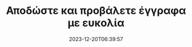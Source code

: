 ---
############################# Static ############################
layout: "family"
date: 2023-12-20T06:39:57
draft: false

product: "Viewer"
product_tag: "viewer"

############################# Head ############################
head_title: "API απόδοσης και προβολής εγγράφων | On Premise API και ηλεκτρονική υπηρεσία"
head_description: "Αποδώστε και προβάλετε αρχεία Word, PDF, Excel, Powerpoint ή Image εύκολα και δωρεάν"

############################# Header ############################
title: "Αποδώστε και προβάλετε έγγραφα με ευκολία"
description: |
  Ισχυρό API Viewer για απόδοση διαφορετικών αρχείων σε PDF, HTML και Εικόνα.

  Φορτώστε έγγραφα από διάφορες πηγές, συμπεριλαμβανομένων αρχείων, ροών, διευθύνσεων URL, διακομιστών FTP, Amazon S3, αποθήκευσης Azure Blob και άλλων.

  Δημιουργήστε σελίδες HTML με απόκριση, προστατέψτε τα αρχεία PDF εξόδου και αναδιατάξτε τις σελίδες τους, περιστρέψτε σελίδες, αποδώστε σημειώσεις και σχόλια εάν χρειάζεται.
  

############################# Platforms ############################
supported_platforms:
  enable: true  
  head_title: "Επιλέξτε την πλατφόρμα σας"
  title: "Υποστηριζόμενες πλατφόρμες"
  description: "Η βιβλιοθήκη GroupDocs.Viewer υποστηρίζει τα ακόλουθα λειτουργικά συστήματα και πλαίσια"
  details_link_title: "Μάθε περισσότερα"
  items:
    # supported_platforms loop
    - title: ".NET"
      description: "GroupDocs.Viewer for .NET"
      color: "blue"
      tag: "net"
      link: "/viewer/net/"
      features_link: "https://docs.groupdocs.com/viewer/net/system-requirements/"
      features:
        # features loop
        - content: ".NET Framework 4.6.2+  <br>  .NET Core 3.1  <br>  .NET 6+"
          rows: "3"
        # features loop
        - content: "Windows, Linux"
          rows: "1"
        # features loop
        - content: "180+ file formats"
          rows: "1"
        # features loop
        - content: "UI package for ASP.NET Core"
          rows: "1"
        # features loop
        - content: "ASP.NET WebForms Demo  <br>  ASP.NET MVC Demo  <br>  ASP.NET Core Demo"
          rows: "3"
    
    # supported_platforms loop
    - title: "Java"
      description: "GroupDocs.Viewer for Java"
      color: "red"
      tag: "java"
      link: "/viewer/java/"
      features_link: "https://docs.groupdocs.com/viewer/java/system-requirements/"
      features:
        # features loop
        - content: "J2SE 8.0 (1.8)+"
          rows: "3"
        # features loop
        - content:  "Windows, Linux, macOS"
          rows: "1"       
        # features loop
        - content:  "180+ file formats"
          rows: "1"
        # features loop
        - content:  "UI package for Spring and Dropwizard"
          rows: "1"
        # features loop
        - content:  "Spring Demo  <br>  Dropwizard demo"
          rows: "3"

    # supported_platforms loop
    - title: "Node.js"
      description: "GroupDocs.Viewer for Node.js"
      color: "green"
      tag: "nodejs-java"
      link: "/viewer/nodejs-java/"
      features_link: "https://docs.groupdocs.com/viewer/nodejs-java/system-requirements/"
      features:
        # features loop
        - content: "Node.js 16+  <br>  and J2SE 8.0 (1.8)+"
          rows: "3"
        # features loop
        - content:  "Windows, Linux, macOS"
          rows: "1"
        # features loop
        - content:  "180+ file formats"
          rows: "1"
        # features loop
        - content:  "UI package - coming soon "
          rows: "1" 
        # features loop
        - content:  "Demo - coming soon "
          rows: "3" 



############################# Features ############################

features:
  enable: true
  title: "Σύνολο δυνατοτήτων του GroupDocs.Viewer"
  description: "API για απόδοση αρχείων διαφορετικών τύπων όπως HTML, PDF, PNG και JPEG σε εφαρμογές για προβολή τους χωρίς λογισμικό τρίτων."

  items:
    # feature loop
    - icon: "view"
      title: "Προβολή εγγράφων και εικόνων"
      content: "Προβάλετε έγγραφα αποδίδοντάς τα ως αρχεία HTML, PDF, PNG και JPEG."
    # feature loop
    - icon: "password"
      title: "Ανοίξτε ασφαλή έγγραφα"
      content: "Καθορίστε έναν κωδικό πρόσβασης για το άνοιγμα κρυπτογραφημένων εγγράφων."

    # feature loop
    - icon: "load"
      title: "Φόρτωση αρχείων από οπουδήποτε"
      content: "Φορτώστε έγγραφα από διάφορα αρχεία, διευθύνσεις URL, διακομιστές FTP, Amazon S3 και άλλα."
    
    # feature loop
    - icon: "pages"
      title: "Απόδοση όλων ή συγκεκριμένων σελίδων"
      content: "Καθορίστε ένα εύρος αριθμών σελίδων προς απόδοση."


############################# Code samples ############################
code_samples:
  enable: true
  title: "Δείγματα κώδικα GroupDocs.Viewer"
  description: "Ορισμένες περιπτώσεις χρησιμοποιούν τυπικές λειτουργίες GroupDocs.Viewer σε C#, Java, TypeScript"
  items:
    # code sample loop
    - title: "Πώς να αποδώσετε αρχεία DOCX σε PDF"
      content: |
        Αποδώστε έγγραφα DOCX σε PDF χωρίς εγκατεστημένο το Microsoft Word ή άλλο λογισμικό. Φορτώστε και προβάλετε εύκολα αρχεία DOCX στην εφαρμογή σας .NET, είτε πρόκειται για εφαρμογή web είτε για επιτραπέζιους υπολογιστές. Ακολουθεί ένα παράδειγμα του τρόπου απόδοσης ενός αρχείου DOCX σε PDF: 
      samples:
        - language: "C#"
          color: "blue"
          content: |
            ```csharp {style=abap}   
            // Φορτώστε το αρχείο DOCX για απόδοση
            using (Viewer viewer = new Viewer("sample.docx"))
            {
              // Αποδώστε το DOCX σε αρχείο PDF
              PdfViewOptions viewOptions = new PdfViewOptions();
              viewer.View(viewOptions);
            }
            ```
        - language: "Java"
          color: "red"
          content: |
            ```java {style=abap}   
            import com.groupdocs.viewer.Viewer;
            import com.groupdocs.viewer.options.PdfViewOptions;
            // ...
            // Φορτώστε το αρχείο DOCX για απόδοση
            try (Viewer viewer = new Viewer("sample.docx")) {
                // Αποδώστε το DOCX σε αρχείο PDF
                PdfViewOptions viewOptions = new PdfViewOptions();
                viewer.view(viewOptions);
            }
            ```
        - language: "TypeScript"
          color: "green"
          content: |
            ```javascript {style=abap}  
            // Φορτώστε το αρχείο DOCX για απόδοση
            const viewer = new groupdocs.viewer.Viewer("sample.docx")
            
            // Αποδώστε το DOCX σε αρχείο PDF
            const viewOptions = groupdocs.viewer.PdfViewOptions(output.pdf)
            viewer.view(viewOptions)
            ```


############################# Formats ############################
formats:
  enable: true
  title:  "Υποστηρίζονται 180+ μορφές αρχείων"
  description: "Το GroupDocs.Viewer υποστηρίζει λειτουργίες με τις πιο δημοφιλείς [μορφές αρχείων](https://docs.groupdocs.com/viewer/net/supported-document-formats/)" 



############################# Metrics ############################

metrics:
  enable: true
  title: "Σε βάθος μετρήσεις και στατιστικές πληροφορίες"
  description: "Ανακαλύψτε μια λεπτομερή ανάλυση των βασικών μας στοιχείων, παρέχοντας ολοκληρωμένες μετρήσεις και στατιστικές πληροφορίες για τα επιτεύγματά μας, τον αντίκτυπο και την ανάπτυξή μας."

  items:
    # metrics loop
    - number: "180+"
      title: "Υποστηριζόμενες μορφές"
      content: "Προβάλετε εύκολα πάνω από 180 μορφές αρχείων, συμπεριλαμβανομένων εγγράφων, εικόνων και σχεδίων CAD χωρίς προβλήματα. Σπάστε τα εμπόδια συμβατότητας και αποκτήστε πρόσβαση σε διάφορα αρχεία χωρίς κόπο με την ολοκληρωμένη λύση προβολής μας."

    # metrics loop
    - number: "1.0M"
      title: "Λήψεις NuGet"
      content: "Η λύση πακέτου NuGet έχει γίνει ένας αξιόπιστος και ευρέως διαδεδομένος πόρος στην κοινότητα προγραμματιστών, παρέχοντας απρόσκοπτη ενοποίηση και πολύτιμη λειτουργικότητα για αμέτρητα έργα."

    # metrics loop
    - number: "10+"
      title: "Βιβλιοθήκες"
      content: "Το προϊόν μας περιλαμβάνει 10+ βιβλιοθήκες, προσφέροντας προηγμένες λειτουργίες για βελτιστοποίηση της απόδοσης. Αυτές οι βιβλιοθήκες έχουν σχεδιαστεί για να ικανοποιούν διαφορετικές ανάγκες ανάπτυξης με απαράμιλλες δυνατότητες."
    
    # metrics loop
    - number: "100+"
      title: "Ευτυχισμένοι πελάτες"
      content: "Εξυπηρετεί τις πιο εμβληματικές μάρκες σε όλο τον κόσμο. Ανακαλύψτε γιατί εκατοντάδες λατρεύουν το GroupDocs.Viewer! Εξερευνήστε την απρόσκοπτη πλοήγηση, τη βολική συνεργασία και την απαράμιλλη ευκολία χρήσης. Πάρε μέρος τώρα!"



############################# Customers ############################
# logo size X1 => 170:70  X2 => 340 : 140

customers:
  enable: true
  title: "Οι ευχαριστημένοι πελάτες μας"
  description: "Οι βιβλιοθήκες GroupDocs χρησιμοποιούνται από παγκοσμίου φήμης και διακεκριμένες μάρκες σε όλο τον κόσμο."

  items:
    # customers loop
    - title: "BenQ Corporation"
      logo: "benq"
    # customers loop
    - title: "Nasdaq Stock Market"
      logo: "nasdaq"
    # customers loop
    - title: "AT&T Inc."
      logo: "att"
    # customers loop
    - title: "AstraZeneca"
      logo: "astrazeneca"
    # customers loop
    - title: "Central Bank of Argentina"
      logo: "argentinacentralbank"
    # customers loop
    - title: "Roche Holding AG"
      logo: "roche"
    # customers loop
    - title: "Capita"
      logo: "capita"
    # customers loop
    - title: "Axa S.A."
      logo: "axa"
    # customers loop
    - title: "Instructure Inc."
      logo: "instructure"
     # customers loop
    - title: "Wipro"
      logo: "wipro"



############################# Actions ############################

actions:
  enable: true
  title: "Είστε έτοιμοι να ξεκινήσετε;"
  description: "Δοκιμάστε τις δυνατότητες του GroupDocs.Viewer δωρεάν ή ζητήστε άδεια"
  items:
    #  loop
    - title: ".NET"
      link: "/viewer/net/"
      color: "blue"
        #  loop
    - title: "Java"
      link: "/viewer/java/"
      color: "red"
        #  loop
    - title: "Node.js"
      link: "/viewer/nodejs-java/"
      color: "green"


############################# Faq ############################

faq:
  enable: true
  title:  "Συνήθεις ερωτήσεις και προβληματισμοί"
  description:  "Βρείτε απαντήσεις σε κοινά ερωτήματα στην ενότητα Συχνές Ερωτήσεις για να αντιμετωπίσετε γρήγορα τα ερωτήματα και τις ανησυχίες σας."
  items:
    #  loop
    - question: "Μπορώ να αξιολογήσω τα προϊόντα GroupDocs πριν από την αγορά;"
      answer: |
        Ναί! Όλα τα προϊόντα GroupDocs διαθέτουν μια έκδοση αξιολόγησης χωρίς κινδύνους. Ενθαρρύνουμε θερμά τους προγραμματιστές να κατεβάσουν και να δοκιμάσουν τα API μας πριν από την αγορά, για να διασφαλίσουν ότι θα καλύψουν τις ανάγκες σας 100%.
    #  loop
    - question: "Το GroupDocs κάνει επιδείξεις προϊόντων;"
      answer: |
        Όχι, η εστίασή μας είναι στα API μας και στην παραγωγή των πιο λειτουργικών και σταθερών δυνατών προϊόντων. Προσφέρουμε πλήρως λειτουργικές και δωρεάν δοκιμές με τη μορφή [προσωρινής άδειας](https://purchase.groupdocs.com/temporary-license/), ώστε να μπορείτε να δοκιμάσετε το προϊόν μόνοι σας.    
    #  loop
    - question: "Πού μπορώ να κατεβάσω το προϊόν;"
      answer: |
        Όλα τα προϊόντα είναι διαθέσιμα για λήψη από τον [ιστότοπο](https://releases.groupdocs.com). Δεν αποστέλλουμε φυσικά αντίγραφα του λογισμικού μας μέσω ταχυδρομείου.
    #  loop
    - question: "Είναι άδειες προγραμματιστών του GroupDocs ανά χρήστη ή ανά επώνυμο χρήστη;"
      answer: |
        Οι άδειες προγραμματιστή του GroupDocs είναι ανά χρήστη και όχι ανά χρήστη. Κατανοούμε ότι τα μέλη μιας ομάδας κωδικοποίησης ενδέχεται να αλλάξουν με την πάροδο του χρόνου και ότι δεν είναι πρακτικό να χρειάζεται να ενημερώνετε την αδειοδότηση κάθε φορά που συμβαίνει.
    #  loop
    - question: "Χρειαζόμαστε άδεια χρήσης μόνο για ενεργούς προγραμματιστές; Για παράδειγμα, έχουμε μια ομάδα δύο προγραμματιστών που εργάζονται στη βάρδια Α και μια δεύτερη ομάδα δύο προγραμματιστών που εργάζονται στη βάρδια Β… σε αυτήν την περίπτωση, χρειαζόμαστε δύο ή τέσσερις άδειες;"
      answer: |
        Όλοι οι προγραμματιστές που εργάζονται στο έργο πρέπει να έχουν άδεια. Σε αυτήν την περίπτωση, το GroupDocs βλέπει την ομάδα σας να έχει τέσσερα μέλη (παρόλο που εργάζονται σε διαφορετικούς χρόνους). 


############################# Cloud ############################

cloud_links:
  enable: true
  title: "GroupDocs.Viewer χαμηλού κώδικα API"
  description: "Επιταχύνετε την προβολή εγγράφων ή εικόνων σε οποιονδήποτε τύπο εφαρμογής με το REST API που βασίζεται σε σύννεφο"

  items:
    #  loop
    - icon: "groupdocs_viewer-for-curl"
      title: "GroupDocs.Viewer Cloud for cURL"
      link: "https://products.groupdocs.cloud/viewer/curl"
      content: "Χρησιμοποιήστε το API προβολής εγγράφων cURL RESTful για αποτελεσματική απόδοση και προβολή του Microsoft Office, του PDF και διαφόρων άλλων τυπικών μορφών αρχείων στις εφαρμογές σας."

    #  loop
    - icon: "groupdocs_viewer-for-net"
      title: "GroupDocs.Viewer Cloud for .NET"
      link: "https://products.groupdocs.cloud/viewer/net"
      content: "Βελτιώστε τις δυνατότητες προβολής εγγράφων σε εφαρμογές .NET με το Cloud SDK για .NET. Προβάλετε έγγραφα απρόσκοπτα σε μορφές HTML, PDF ή εικόνας."

    #  loop
    - icon: "groupdocs_viewer-for-java"
      title: "GroupDocs.Viewer Cloud for Java"
      link: "https://products.groupdocs.cloud/viewer/java"
      content: "Ενσωματώστε προηγμένες δυνατότητες απόδοσης εγγράφων στις εφαρμογές σας Java χρησιμοποιώντας ένα ειδικά διαμορφωμένο SDK προβολής εγγράφων για Java."
    

############################# Apps ############################

app_links:
  enable: true
  title: "Εφαρμογές GroupDocs.Viewer NoCode"
  description: "Διαδικτυακή εφαρμογή που σας επιτρέπει να προβάλλετε 180+ δημοφιλείς μορφές αρχείων στο πρόγραμμα περιήγησης"

  items:
    #  loop
    - icon: "groupdocs_viewer-app"
      title: "GroupDocs.Viewer Total"
      link: "https://products.groupdocs.app/viewer/total"
      content: "Εξερευνήστε μια δωρεάν διαδικτυακή εφαρμογή για να δείτε περισσότερες από 180 μορφές αρχείων απευθείας από το πρόγραμμα περιήγησης ιστού που προτιμάτε."

    #  loop
    - icon: "groupdocs_words-app"
      title:  "GroupDocs.Viewer DOCX"
      link: "https://products.groupdocs.app/viewer/docx"
      content: "Βασισμένο στο Web εργαλείο για την εύκολη προβολή αρχείων Microsoft Word σε διάφορες συσκευές."

    #  loop
    - icon: "groupdocs_pdf-app"
      title:  "GroupDocs.Viewer PDF"
      link: "https://products.groupdocs.app/viewer/pdf"
      content: "Ανοίξτε και προβάλετε αρχεία PDF online με δωρεάν πρόγραμμα προβολής PDF."
    



---